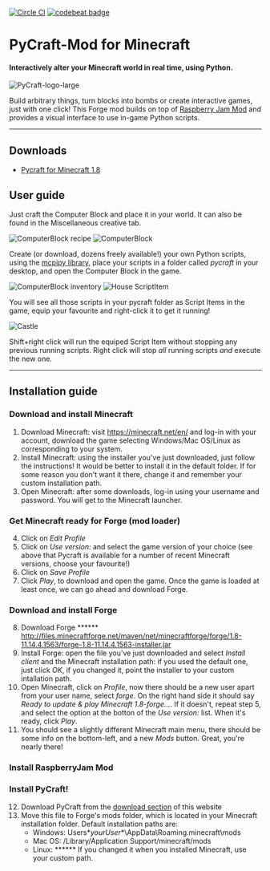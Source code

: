 [![Circle CI](https://circleci.com/gh/ngcm/PyCraft-Mod.svg?style=shield&circle-token=:circle-token)](https://circleci.com/gh/fangohr/oommf-python) [![codebeat badge](https://codebeat.co/badges/334becab-8080-48b0-93a8-d050d850f73a)](https://codebeat.co/projects/github-com-ngcm-pycraft-mod)

# PyCraft-Mod for Minecraft
#### Interactively alter your Minecraft world in real time, using Python.

![PyCraft-logo-large](http://www.southampton.ac.uk/~apd1g15/pycraft/media/pycraft_logo_large.jpg)

Build arbitrary things, turn blocks into bombs or create interactive games, just with one click!
This Forge mod builds on top of [Raspberry Jam Mod](https://github.com/arpruss/raspberryjammod) and provides a visual interface to use in-game Python scripts.

---

## Downloads

* [Pycraft for Minecraft 1.8](http://www.southampton.ac.uk/~apd1g15/pycraft/18/pycraft-18-0.8.jar)

## User guide

Just craft the Computer Block and place it in your world. It can also be found in the Miscellaneous creative tab.

![ComputerBlock recipe](http://www.southampton.ac.uk/~apd1g15/pycraft/media/recipe_cropped.png)
![ComputerBlock](http://www.southampton.ac.uk/~apd1g15/pycraft/media/computerblock_cropped.png)

Create (or download, dozens freely available!) your own Python scripts, using the [mcpipy library](), place your scripts in a folder called *pycraft* in your desktop, and open the Computer Block in the game.

![ComputerBlock inventory](http://www.southampton.ac.uk/~apd1g15/pycraft/media/computer_inventory_cropped.png)
![House ScriptItem](http://www.southampton.ac.uk/~apd1g15/pycraft/media/scriptItem_house_cropped.png)

You will see all those scripts in your pycraft folder as Script Items in the game, equip your favourite and right-click it to get it running!

![Castle](http://www.southampton.ac.uk/~apd1g15/pycraft/media/castle_cropped.png)

Shift+right click will run the equiped Script Item without stopping any previous running scripts. Right click will stop *all* running scripts *and* execute the new one.

---

## Installation guide

### Download and install Minecraft

1. Download Minecraft: visit https://minecraft.net/en/ and log-in with your account, download the game selecting Windows/Mac OS/Linux as corresponding to your system.
2. Install Minecraft: using the installer you've just downloaded, just follow the instructions! It would be better to install it in the default folder. If for some reason you don't want it there, change it and remember your custom installation path.
3. Open Minecraft: after some downloads, log-in using your username and password. You will get to the Minecraft launcher.

### Get Minecraft ready for Forge (mod loader)

4. Click on *Edit Profile*
5. Click on *Use version:* and select the game version of your choice (see above that Pycraft is available for a number of recent Minecraft versions, choose your favourite!)
6. Click on *Save Profile*
7. Click *Play*, to download and open the game. Once the game is loaded at least once, we can go ahead and download Forge.

### Download and install Forge

8. Download Forge ****** http://files.minecraftforge.net/maven/net/minecraftforge/forge/1.8-11.14.4.1563/forge-1.8-11.14.4.1563-installer.jar
9. Install Forge: open the file you've just downloaded and select *Install client* and the Minecraft installation path: if you used the default one, just click *OK*, if you changed it, point the installer to your custom intallation path.
10. Open Minecraft, click on *Profile*, now there should be a new user apart from your user name, select *forge*. On the right hand side it should say *Ready to update & play Minecraft 1.8-forge...*. If it doesn't, repeat step 5, and select the option at the botton of the *Use version:* list. When it's ready, click *Play*.
11. You should see a slightly different Minecraft main menu, there should be some info on the bottom-left, and a new *Mods* button. Great, you're nearly there!

### Install RaspberryJam Mod


### Install PyCraft!

12. Download PyCraft from the [download section](#downloads) of this website
13. Move this file to Forge's mods folder, which is located in your Minecraft installation folder. Default installation paths are:
    * Windows: Users\**yourUser**\AppData\Roaming\.minecraft\mods
    * Mac OS: /Library/Application Support/minecraft/mods
    * Linux: ******
If you changed it when you installed Minecraft, use your custom path.
